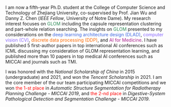 I am now a fifth-year Ph.D. student at the College of Computer Science and Technology of Zhejiang University, co-supervised by Prof. Jian Wu and Danny Z. Chen (*IEEE Fellow*, University of Notre Dame). My research interest focuses on <span style="color:SeaGreen">GLOM</span> including the capsule representation clustering and part-whole relation searching. The insights on <span style="color:SeaGreen">GLOM</span> presented to my considerations on the <span style="color:RoyalBlue">deep learning architecture design (DLAD)</span>, <span style="color:#8866FF;">computer vision (CV)</span>, <span style="color:#FC6A03;">discrete data processing (DDP)</span>, and <span style="color:#AB218E;">AI for Medicine</span>. I have published 5 first-author papers in top international AI conferences such as ICML discussing my consideration of GLOM representation learning, and published more than 10 papers in top medical AI conferences such as MICCAI and journals such as TMI.

I was honored with the *National Scholarship of China* in 2015 (undergraduate) and 2021, and won the *Tencent Scholarship* in 2021. I am the core member of the our team participating MICCAI competitions and we won <span style="color:red">the 1-st place</span> in *Automatic Structure Segmentation for Radiotherapy Planning Challenge - MICCAI 2019*, and <span style="color:red">the 2-nd place</span> in *Digestive-System Pathological Detection and Segmentation Challenge - MICCAI 2019*.
